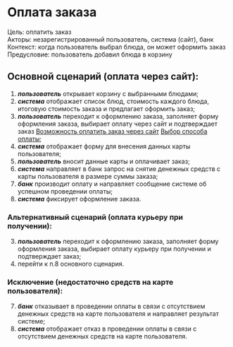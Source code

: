 # Оплата заказа

Цель: оплатить заказ<br/>
Акторы: незарегистрированный пользователь, система (сайт), банк<br/>
Контекст: когда пользователь выбрал блюда, он может оформить заказ<br/>
Предусловие: пользователь добавил блюда в корзину

## Основной сценарий (оплата через сайт):

1. ***пользователь*** открывает корзину с выбранными блюдами;
2. ***система*** отображает список блюд, стоимость каждого блюда, итоговую стоимость заказа и предлагает оформить заказ;
3. ***пользователь*** переходит к оформлению заказа, заполняет форму оформления заказа, выбирает оплату через сайт и подтверждает заказ [Возможность оплатить заказ через сайт](https://test-project-st.atlassian.net/browse/TP-26) [Выбор способа оплаты](https://test-project-st.atlassian.net/browse/TP-24);
4. ***система*** отображает форму для внесения данных карты пользователя;
5. ***пользователь*** вносит данные карты и оплачивает заказ;
6. ***система*** направляет в банк запрос на снятие денежных средств с карты пользователя в размере суммы заказа;
7. ***банк*** производит оплату и направляет сообщение системе об успешном проведении оплаты;
8. ***система*** фиксирует оформление заказа.

### Альтернативный сценарий (оплата курьеру при получении):

3. ***пользователь*** переходит к оформлению заказа, заполняет форму оформления заказа, выбирает оплату курьеру при получении и подтверждает заказ;
4. перейти к п.8 основного сценария.



### Исключение (недостаточно средств на карте пользователя):

7. ***банк*** отказывает в проведении оплаты в связи с отсутствием денежных средств на карте пользователя и направляет результат системе;
8. ***система*** отображает отказ в проведении оплаты в связи с отсутствием денежных средств на карте пользователя.
